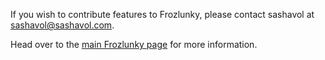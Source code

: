 If you wish to contribute features to Frozlunky, please contact sashavol at [sashavol@sashavol.com](mailto:sashavol@sashavol.com).

Head over to the [main Frozlunky page](http://sashavol.com/frozlunky) for more information.

